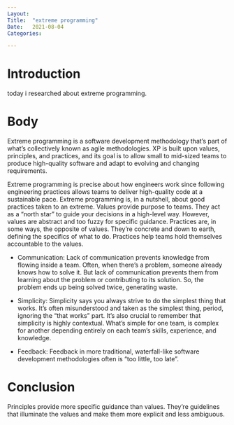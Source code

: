 ```yaml
---
Layout:
Title:	"extreme programming"
Date:	2021-08-04
Categories:

---
```


# Introduction

today i researched about extreme programming.

# Body

Extreme programming is a software development methodology that’s part of what’s collectively known as agile methodologies. XP is built upon values, principles, and practices, and its goal is to allow small to mid-sized teams to produce high-quality software and adapt to evolving and changing requirements.

Extreme programming is precise about how engineers work since following engineering practices allows teams to deliver high-quality code at a sustainable pace.
Extreme programming is, in a nutshell, about good practices taken to an extreme.
Values provide purpose to teams. They act as a “north star” to guide your decisions in a high-level way. However, values are abstract and too fuzzy for specific guidance. 
Practices are, in some ways, the opposite of values. They’re concrete and down to earth, defining the specifics of what to do. Practices help teams hold themselves accountable to the values.

- Communication: Lack of communication prevents knowledge from flowing inside a team. Often, when there’s a problem, someone already knows how to solve it. But lack of communication prevents them from learning about the problem or contributing to its solution. So, the problem ends up being solved twice, generating waste.

- Simplicity: Simplicity says you always strive to do the simplest thing that works. It’s often misunderstood and taken as the simplest thing, period, ignoring the “that works” part.
It’s also crucial to remember that simplicity is highly contextual. What’s simple for one team, is complex for another depending entirely on each team’s skills, experience, and knowledge.

- Feedback: Feedback in more traditional, waterfall-like software development methodologies often is “too little, too late”.

# Conclusion

Principles provide more specific guidance than values. They’re guidelines that illuminate the values and make them more explicit and less ambiguous.
